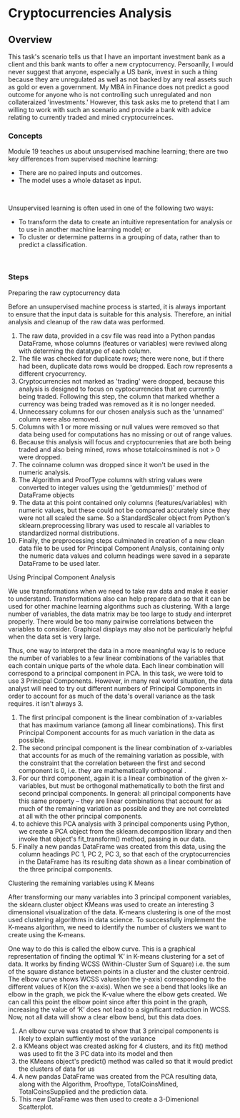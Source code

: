 # Cryptocurrencies Analysis
## Overview 
This task's scenario tells us that I have an important investment bank as a client and this bank wants to offer a new cryptocurrency. Persoanlly, I would never suggest that anyone, especially a US bank, invest in such a thing because they are unregulated as well as not backed by any real assets such as gold or even a government. My MBA in Finance does not predict a good outcome for anyone who is not controlling such unregulated and non collateraized 'investments.' However, this task asks me to pretend that I am willing to work with such an scenario and provide a bank with advice relating to currently traded and mined cryptocurreinces. 

### Concepts
Module 19 teaches us about unsupervised machine learning; there are two key differences from supervised machine learning:
* There are no paired inputs and outcomes.
* The model uses a whole dataset as input.
<br>

Unsupervised learning is often used in one of the following two ways:
* To transform the data to create an intuitive representation for analysis or to use in another machine learning model; or
* To cluster or determine patterns in a grouping of data, rather than to predict a classification.
<br>

### Steps
Preparing the raw cyptocurrency data <br>

Before an unsupervised machine process is started, it is always important to ensure that the input data is suitable for this analysis. Therefore, an initial analysis and cleanup of the raw data was performed.
1. The raw data, provided in a csv file was read into a Python pandas DataFrame, whose columns (features or variables) were reviwed along with determing the datatype of each column.
2. The file was checked for duplicate rows; there were none, but if there had been, duplicate data rows would be dropped. Each row represents a different cryocurrency. 
3. Cryptocurrencies not marked as 'trading' were dropped, because this analysis is designed to focus on cyptocurrencies that are currently being traded. Following this step, the column that marked whether a currency was being traded was removed as it is no longer needed.
4. Unnecessary columns for our chosen analysis such as the 'unnamed' column were also removed.
5. Columns with 1 or more missing or null values were removed so that data being used for computations has no missing or out of range values.
6. Because this analysis will focus and cryptocurrenies that are both being traded and also being mined, rows whose totalcoinsmined is not > 0 were dropped. 
7. The coinname column was dropped since it won't be used in the numeric analysis.
8. The Algorithm and ProofType columns with string values were converted to integer values using the 'getdummies()' method of DataFrame objects
9. The data at this point contained only columns (features/variables) with numeric values, but these could not be compared accurately since they were not all scaled the same. So a StandardScaler object from Python's sklearn.preprocessing library was used to rescale all variables to standardized normal distributions.
10. Finally, the preprocessing steps culminated in creation of a new clean data file to be used for Principal Component Analysis, containing only the numeric data values and column headings were saved in a separate DataFrame to be used later.

Using Principal Component Analysis <br>

We use transformations when we need to take raw data and make it easier to understand. Transformations also can help prepare data so that it can be used for other machine learning algorithms such as clustering. With a large number of variables, the data matrix may be too large to study and interpret properly. There would be too many pairwise correlations between the variables to consider. Graphical displays may also not be particularly helpful when the data set is very large.  

Thus, one way to interpret the data in a more meaningful way is to reduce the number of variables to a few linear combinations of the variables that each contain unique parts of the whole data. Each linear combination will correspond to a principal component in PCA. In this task, we were told to use 3 Principal Components. However, in many real world situation, the data analyst will need to try out different numbers of Principal Components in order to account for as much of the data's overall variance as the task requires. it isn't always 3. 

1. The first principal component is the linear combination of x-variables that has maximum variance (among all linear combinations).  This first Principal Component accounts for as much variation in the data as possible. 
2. The second principal component is the linear combination of x-variables that accounts for as much of the remaining variation as possible, with the constraint that the correlation between the first and second component is 0, i.e. they are mathematically orthogonal .
3. For our third component, again it is a linear combination of the given x-variables, but must be orthogonal mathematically to both the first and second principal components. In general: all principal components have this same property – they are linear combinations that account for as much of the remaining variation as possible and they are not correlated at all with the other principal components.
4. to achieve this PCA analysis with 3 principal components using Python, we create a PCA object from the sklearn.decomposition library and then invoke that object's fit_transform() method, passing in our data. 
5. Finally a new pandas DataFrame was created from this data, using the column headings PC 1, PC 2, PC 3, so that each of the cryptocurrencies in the DataFrame has its resulting data shown as a linear combination of the three principal components.


Clustering the remaining variables using K Means <br>

After transforming our many variables into 3 principal component variables, the sklearn.cluster object KMeans was used to create an interesting 3 dimensional visualization of the data. K-means clustering is one of the most used clustering algorithms in data science. To successfully implement the K-means algorithm, we need to identify the number of clusters we want to create using the K-means. 

One way to do this is called the elbow curve. This is a graphical representation of finding the optimal ‘K’ in K-means clustering for a set of data. It works by finding WCSS (Within-Cluster Sum of Square) i.e. the sum of the square distance between points in a cluster and the cluster centroid. The elbow curve shows WCSS values(on the y-axis) corresponding to the different values of K(on the x-axis). When we see a bend that looks like an elbow in the graph, we pick the K-value where the elbow gets created. We can call this point the elbow point since after this point in the graph, increasing the value of ‘K’ does not lead to a significant reduction in WCSS. Now, not all data will show a clear elbow bend, but this data does. 
1. An elbow curve was created to show that 3 principal components is likely to explain suffiently most of the variance
2. a KMeans object was created asking for 4 clusters, and its fit() method was used to fit the 3 PC data into its model and then
3. the KMeans object's predict() method was called so that it would predict the clusters of data for us
4. A new pandas DataFrame was created from the PCA resulting data, along with the Algorithm, Prooftype, TotalCoinsMined, TotalCoinsSupplied and the prediction data.
5. This new DataFrame was then used to create a 3-Dimenional Scatterplot. 


